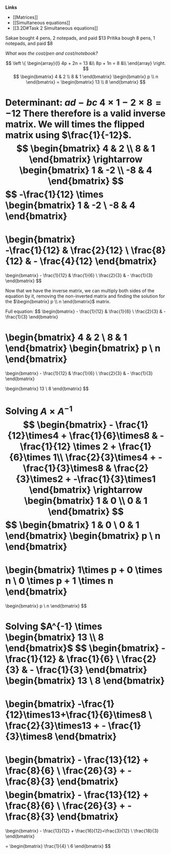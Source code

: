 **Links**
- [[Matrices]] 
- [[Simultaneous equations]] 
- [[3.2D#Task 2 Simultaneous equations]] 


Sakae bought 4 pens, 2 notepads, and paid \$13
Pritika bough 8 pens, 1 notepads, and paid \$8

*What was the cost/pen and cost/notebook?*

$$
\left \{
    \begin{array}{l}
	4p + 2n = 13  &\\
	8p + 1n = 8  &\\
 \end{array}
\right.
$$
$$
\begin{bmatrix} 4 & 2 \\ 8 & 1 \end{bmatrix}
\begin{bmatrix} p \\ n \end{bmatrix}
= \begin{bmatrix} 13 \\ 8 \end{bmatrix}
$$

Determinant: $ad-bc$
$4\times1 - 2\times8 = -12$
There therefore is a valid inverse matrix. We will times the flipped matrix using $\frac{1}{-12}$.
$$
\begin{bmatrix}  4 & 2  \\  8 & 1  \end{bmatrix} 
\rightarrow
\begin{bmatrix}  1 & -2  \\  -8 & 4  \end{bmatrix}
$$
$$
-\frac{1}{12} \times \begin{bmatrix}  1 & -2  \\  -8 & 4  \end{bmatrix}
=
\begin{bmatrix}  
   -\frac{1}{12} & \frac{2}{12}  \\
   \frac{8}{12} & - \frac{4}{12}
\end{bmatrix}
=
\begin{bmatrix}
    - \frac{1}{12} & \frac{1}{6} \\ 
    \frac{2}{3} & - \frac{1}{3}
\end{bmatrix}
$$

Now that we have the inverse matrix, we can multiply both sides of the equation by it, removing the non-inverted matrix and finding the solution for the $\begin{bmatrix}  p  \\  n \end{bmatrix}$ matrix.

Full equation:
$$
\begin{bmatrix}
    - \frac{1}{12} & \frac{1}{6} \\ 
    \frac{2}{3} & - \frac{1}{3}
\end{bmatrix}

\begin{bmatrix} 4 & 2 \\ 8 & 1 \end{bmatrix}
\begin{bmatrix} p \\ n \end{bmatrix}
= 
\begin{bmatrix}
    - \frac{1}{12} & \frac{1}{6} \\ 
    \frac{2}{3} & - \frac{1}{3}
\end{bmatrix}

\begin{bmatrix} 13 \\ 8 \end{bmatrix}
$$

Solving $A \times A^{-1}$ 
$$
\begin{bmatrix}  
    - \frac{1}{12}\times4 + \frac{1}{6}\times8 &  - \frac{1}{12} \times 2 + \frac{1}{6}\times 1\\  
    \frac{2}{3}\times4 + -\frac{1}{3}\times8 &
    \frac{2}{3}\times2 + -\frac{1}{3}\times1
\end{bmatrix}
\rightarrow
\begin{bmatrix}  1 & 0  \\  0 & 1  \end{bmatrix}
$$
$$
\begin{bmatrix}  1 & 0  \\  0 & 1  \end{bmatrix}
\begin{bmatrix}  p  \\  n  \end{bmatrix}
=
\begin{bmatrix}
    1\times p + 0 \times n \\
    0 \times p + 1 \times n 
\end{bmatrix}
=
\begin{bmatrix}  p  \\  n  \end{bmatrix}
$$

Solving $A^{-1} \times \begin{bmatrix}  13  \\  8  \end{bmatrix}$
$$
\begin{bmatrix}
    - \frac{1}{12} & \frac{1}{6} \\ 
    \frac{2}{3} & - \frac{1}{3}
\end{bmatrix}
\begin{bmatrix}  13  \\  8  \end{bmatrix}
=
\begin{bmatrix}
    -\frac{1}{12}\times13+\frac{1}{6}\times8 \\ 
    \frac{2}{3}\times13 + - \frac{1}{3}\times8
\end{bmatrix}
=
\begin{bmatrix}  - \frac{13}{12} + \frac{8}{6}  \\  \frac{26}{3} + - \frac{8}{3}  \end{bmatrix}
$$
$$
\begin{bmatrix}  - \frac{13}{12} + \frac{8}{6}  \\  \frac{26}{3} + - \frac{8}{3}  \end{bmatrix}
=
\begin{bmatrix}  - \frac{13}{12} + \frac{16}{12}=\frac{3}{12}  \\  \frac{18}{3}  \end{bmatrix}

=
\begin{bmatrix}  \frac{1}{4} \\ 6  \end{bmatrix}
$$

